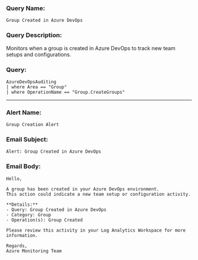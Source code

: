 ### Query Name:  
`Group Created in Azure DevOps`

### Query Description:  
Monitors when a group is created in Azure DevOps to track new team setups and configurations.

### Query:  
```kql
AzureDevOpsAuditing
| where Area == "Group"
| where OperationName == "Group.CreateGroups"
```

---

### Alert Name:  
`Group Creation Alert`

### Email Subject:  
`Alert: Group Created in Azure DevOps`

### Email Body:  
```
Hello,

A group has been created in your Azure DevOps environment.  
This action could indicate a new team setup or configuration activity.

**Details:**  
- Query: Group Created in Azure DevOps  
- Category: Group  
- Operation(s): Group Created

Please review this activity in your Log Analytics Workspace for more information.

Regards,  
Azure Monitoring Team
```
